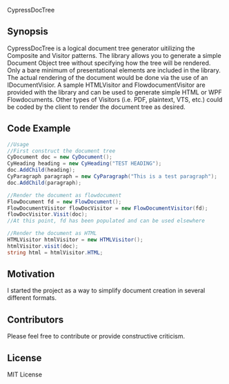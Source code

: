 
CypressDocTree
## Synopsis
CypressDocTree is a logical document tree generator uitilizing the Composite and Visitor patterns. The library allows you to generate a simple Document Object tree without specifying how the tree will be rendered. Only a bare minimum of presentational elements are included in the library. The actual rendering of the document would be done via the use of an IDocumentVisior. A sample HTMLVisitor and FlowdocumentVisitor are provided with the library and can be used to generate simple HTML or WPF Flowdocuments. Other types of Visitors (i.e. PDF, plaintext, VTS, etc.) could be coded by the client to render the document tree as desired. 

## Code Example
```C#
//Usage
//First construct the document tree
CyDocument doc = new CyDocument();
CyHeading heading = new CyHeading("TEST HEADING");
doc.AddChild(heading);
CyParagraph paragraph = new CyParagraph("This is a test paragraph");
doc.AddChild(paragraph);

//Render the document as flowdocument
FlowDocument fd = new FlowDocument();
FlowDocumentVisitor flowDocVisitor = new FlowDocumentVisitor(fd);
flowDocVisitor.Visit(doc);
//At this point, fd has been populated and can be used elsewhere

//Render the document as HTML
HTMLVisitor htmlVisitor = new HTMLVisitor();
htmlVisitor.visit(doc);
string html = htmlVisitor.HTML;
```
## Motivation
I started the project as a way to simplify document creation in several different formats.

## Contributors
Please feel free to contribute or provide constructive criticism. 

## License
MIT License
